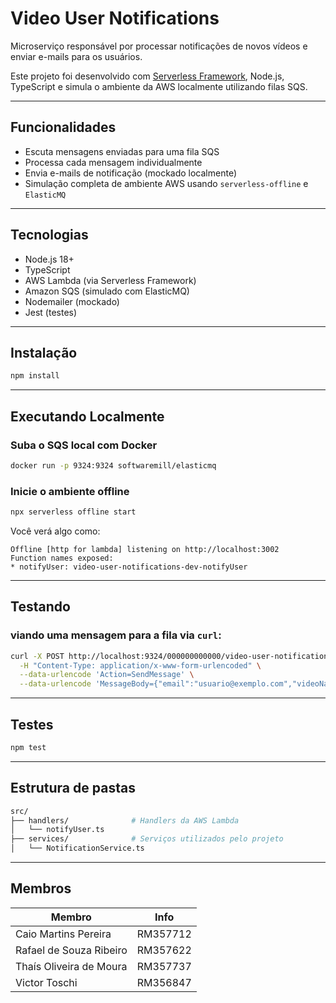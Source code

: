 # Video User Notifications

Microserviço responsável por processar notificações de novos vídeos e enviar e-mails para os usuários.

Este projeto foi desenvolvido com [Serverless Framework](https://www.serverless.com/), Node.js, TypeScript e simula o ambiente da AWS localmente utilizando filas SQS.

---

## Funcionalidades

- Escuta mensagens enviadas para uma fila SQS
- Processa cada mensagem individualmente
- Envia e-mails de notificação (mockado localmente)
- Simulação completa de ambiente AWS usando `serverless-offline` e `ElasticMQ`

---

## Tecnologias

- Node.js 18+
- TypeScript
- AWS Lambda (via Serverless Framework)
- Amazon SQS (simulado com ElasticMQ)
- Nodemailer (mockado)
- Jest (testes)

---

## Instalação

```bash
npm install
```

---

## Executando Localmente

###  Suba o SQS local com Docker

```bash
docker run -p 9324:9324 softwaremill/elasticmq
```

###  Inicie o ambiente offline

```bash
npx serverless offline start
```

Você verá algo como:

```
Offline [http for lambda] listening on http://localhost:3002
Function names exposed:
* notifyUser: video-user-notifications-dev-notifyUser
```

---

## Testando

### viando uma mensagem para a fila via `curl`:

```bash
curl -X POST http://localhost:9324/000000000000/video-user-notifications-queue \
  -H "Content-Type: application/x-www-form-urlencoded" \
  --data-urlencode 'Action=SendMessage' \
  --data-urlencode 'MessageBody={"email":"usuario@exemplo.com","videoName":"Tutorial de Cozinha"}'
```

---

## Testes

```bash
npm test
```

---

## Estrutura de pastas

```bash
src/
├── handlers/              # Handlers da AWS Lambda
│   └── notifyUser.ts
├── services/              # Serviços utilizados pelo projeto
│   └── NotificationService.ts
```

---

## Membros

| Membro                        | Info     |
| ----------------------------- | -------- |
| Caio Martins Pereira          | RM357712 |
| Rafael de Souza Ribeiro       | RM357622 |
| Thaís Oliveira de Moura       | RM357737 |
| Victor Toschi                 | RM356847 |